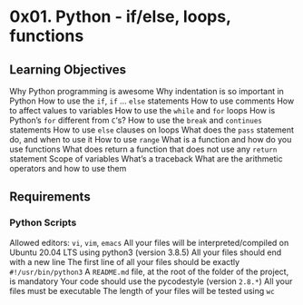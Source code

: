 # 0x01. Python - if/else, loops, functions

## Learning Objectives

Why Python programming is awesome
Why indentation is so important in Python
How to use the `if`, `if` ... `else` statements
How to use comments
How to affect values to variables
How to use the `while` and `for` loops
How is Python’s `for` different from `C`‘s?
How to use the `break` and `continues` statements
How to use `else` clauses on loops
What does the `pass` statement do, and when to use it
How to use `range`
What is a function and how do you use functions
What does return a function that does not use any `return` statement
Scope of variables
What’s a traceback
What are the arithmetic operators and how to use them


## Requirements

### Python Scripts
Allowed editors: `vi`, `vim`, `emacs`
All your files will be interpreted/compiled on Ubuntu 20.04 LTS using python3 (version 3.8.5)
All your files should end with a new line
The first line of all your files should be exactly `#!/usr/bin/python3`
A `README.md` file, at the root of the folder of the project, is mandatory
Your code should use the pycodestyle (version `2.8.*`)
All your files must be executable
The length of your files will be tested using `wc`
